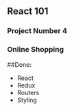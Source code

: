 ## React 101
### Project Number 4

### Online Shopping

##Done:
- React 
- Redux
- Routers
- Styling